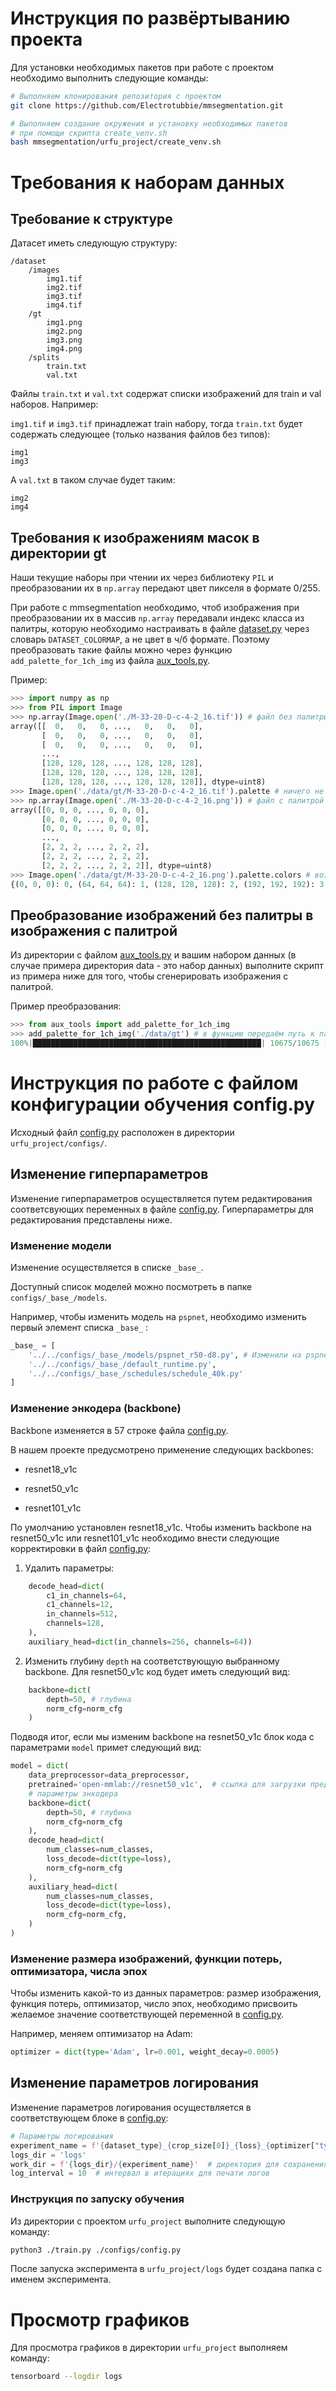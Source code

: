 # Инструкция по развёртыванию проекта

Для установки необходимых пакетов при работе с проектом необходимо выполнить следующие команды:

```sh
# Выполняем клонирования репозитория с проектом
git clone https://github.com/Electrotubbie/mmsegmentation.git

# Выполняем создание окружения и установку необходимых пакетов
# при помощи скрипта create_venv.sh
bash mmsegmentation/urfu_project/create_venv.sh
```

# Требования к наборам данных

## Требование к структуре

Датасет иметь следующую структуру:

```
/dataset
    /images
        img1.tif
        img2.tif
        img3.tif
        img4.tif
    /gt
        img1.png
        img2.png
        img3.png
        img4.png
    /splits
        train.txt
        val.txt
```

Файлы `train.txt` и `val.txt` содержат списки изображений для train и val наборов. Например:

`img1.tif` и `img3.tif` принадлежат train набору, тогда `train.txt` будет содержать следующее (только названия файлов без типов):

```
img1
img3
```

А `val.txt` в таком случае будет таким:

```
img2
img4
```

## Требования к изображениям масок в директории gt

Наши текущие наборы при чтении их через библиотеку `PIL` и преобразовании их в `np.array` передают цвет пикселя в формате 0/255.

При работе с mmsegmentation необходимо, чтоб изображения при преобразовании их в массив `np.array` передавали индекс класса из палитры, которую необходимо настраивать в файле [dataset.py](./dataset.py) через словарь `DATASET_COLORMAP`, а не цвет в ч/б формате. Поэтому преобразовать такие файлы можно через функцию `add_palette_for_1ch_img` из файла [aux_tools.py](./aux_tools.py).

Пример:

```python
>>> import numpy as np
>>> from PIL import Image
>>> np.array(Image.open('./M-33-20-D-c-4-2_16.tif')) # файл без палитры
array([[  0,   0,   0, ...,   0,   0,   0],
       [  0,   0,   0, ...,   0,   0,   0],
       [  0,   0,   0, ...,   0,   0,   0],
       ...,
       [128, 128, 128, ..., 128, 128, 128],
       [128, 128, 128, ..., 128, 128, 128],
       [128, 128, 128, ..., 128, 128, 128]], dtype=uint8)
>>> Image.open('./data/gt/M-33-20-D-c-4-2_16.tif').palette # ничего не возвращает, т.к. палитры нет
>>> np.array(Image.open('./M-33-20-D-c-4-2_16.png')) # файл с палитрой
array([[0, 0, 0, ..., 0, 0, 0],
       [0, 0, 0, ..., 0, 0, 0],
       [0, 0, 0, ..., 0, 0, 0],
       ...,
       [2, 2, 2, ..., 2, 2, 2],
       [2, 2, 2, ..., 2, 2, 2],
       [2, 2, 2, ..., 2, 2, 2]], dtype=uint8)
>>> Image.open('./data/gt/M-33-20-D-c-4-2_16.png').palette.colors # возвращает палитру цветов
{(0, 0, 0): 0, (64, 64, 64): 1, (128, 128, 128): 2, (192, 192, 192): 3, (255, 255, 255): 4}
```

## Преобразование изображений без палитры в изображения с палитрой

Из директории с файлом [aux_tools.py](./aux_tools.py) и вашим набором данных (в случае примера директория data - это набор данных) выполните скрипт из примера ниже для того, чтобы сгенерировать изображения с палитрой.

Пример преобразования:

```python
>>> from aux_tools import add_palette_for_1ch_img
>>> add_palette_for_1ch_img('./data/gt') # в функцию передаём путь к папке с разметкой снимка
100%|███████████████████████████████████████████████████| 10675/10675 [04:18<00:00, 41.33it/s]
```

# Инструкция по работе с файлом конфигурации обучения config.py

Исходный файл [config.py](./configs/config.py) расположен в директории `urfu_project/configs/`.

## Изменение гиперпараметров

Изменение гиперпараметров осуществляется путем редактирования соответсвующих переменных в файле [config.py](./configs/config.py). Гиперпараметры для редактирования представлены ниже.

### Изменение модели

Изменение осуществляется в списке `_base_`.

Доступный список моделей можно посмотреть в папке `configs/_base_/models`.

Например, чтобы изменить модель на `pspnet`, необходимо изменить первый элемент списка `_base_` :

```python
_base_ = [
    '../../configs/_base_/models/pspnet_r50-d8.py', # Изменили на pspnet_r50-d8.py
    '../../configs/_base_/default_runtime.py',
    '../../configs/_base_/schedules/schedule_40k.py'
]
```

### Изменение энкодера (backbone)

Backbone изменяется в 57 строке файла [config.py](./configs/config.py).

В нашем проекте предусмотрено применение следующих backbones:

* resnet18_v1c

* resnet50_v1c

* resnet101_v1c

По умолчанию установлен resnet18_v1c. Чтобы изменить backbone на resnet50_v1c или resnet101_v1c необходимо внести следующие корректировки в файл [config.py](./configs/config.py):

1) Удалить параметры:

```python
    decode_head=dict(
        c1_in_channels=64,
        c1_channels=12,
        in_channels=512,
        channels=128,
    ),
    auxiliary_head=dict(in_channels=256, channels=64))
```

2. Изменить глубину `depth` на соответствующую выбранному backbone. Для resnet50_v1c код будет иметь следующий вид:

```python
    backbone=dict(
        depth=50, # глубина
        norm_cfg=norm_cfg
    )
```

Подводя итог, если мы изменим backbone на resnet50_v1c блок кода с параметрами `model` примет следующий вид:

```python
model = dict(
    data_preprocessor=data_preprocessor,
    pretrained='open-mmlab://resnet50_v1c',  # ссылка для загрузки предобученного совместимого энкодера
    # параметры энкодера
    backbone=dict(
        depth=50, # глубина
        norm_cfg=norm_cfg
    ),
    decode_head=dict(
        num_classes=num_classes,
        loss_decode=dict(type=loss),
        norm_cfg=norm_cfg
    ),
    auxiliary_head=dict(
        num_classes=num_classes,
        loss_decode=dict(type=loss),
        norm_cfg=norm_cfg,
    )
)
```

### Изменение размера изображений,  функции потерь, оптимизатора, числа эпох

Чтобы изменить какой-то из данных параметров: размер изображения, функция потерь, оптимизатор, число эпох, необходимо присвоить желаемое значение соответствующей переменной в [config.py](./configs/config.py). 

Например, меняем оптимизатор на Adam:

```python
optimizer = dict(type='Adam', lr=0.001, weight_decay=0.0005)
```

## Изменение параметров логирования

Изменение параметров логирования осуществляется в соответствующем блоке в [config.py](./configs/config.py):

```python
# Параметры логирования
experiment_name = f'{dataset_type}_{crop_size[0]}_{loss}_{optimizer["type"]}_bsize_{batch_size}'
logs_dir = 'logs'
work_dir = f'{logs_dir}/{experiment_name}'  # директория для сохранения логов
log_interval = 10  # интервал в итерациях для печати логов
```

### Инструкция по запуску обучения

Из директории с проектом `urfu_project` выполните следующую команду:

```sh
python3 ./train.py ./configs/config.py
```

После запуска эксперимента в `urfu_project/logs` будет создана папка с именем эксперимента.

# Просмотр графиков

Для просмотра графиков в директории `urfu_project` выполняем команду:

```sh
tensorboard --logdir logs
```